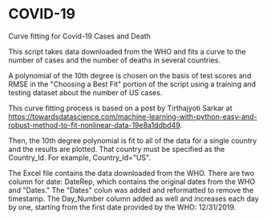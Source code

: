# COVID-19
Curve fitting for Covid-19 Cases and Death

This script takes data downloaded from the WHO and fits a curve to the number of cases and the number of deaths in several countries. 

A polynomial of the 10th degree is chosen on the basis of test scores and RMSE in the "Choosing a Best Fit" portion of the script using a training and testing dataset about the number of US cases. 

This curve fitting process is based on a post by Tirthajyoti Sarkar at https://towardsdatascience.com/machine-learning-with-python-easy-and-robust-method-to-fit-nonlinear-data-19e8a1ddbd49.


Then, the 10th degree polynomial is fit to all of the data for a single country and the results are plotted. That country must be specified as the Country_Id. For example, Country_Id="US".

The Excel file contains the data downloaded from the WHO. There are two column for date: DateRep, which contains the original dates from the WHO and "Dates." The "Dates" colun was added and reformatted to remove the timestamp. The Day_Number column added as well and increases each day by one, starting from the first date provided by the WHO: 12/31/2019.
